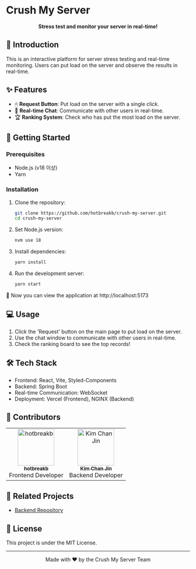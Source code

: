 # Crush My Server

<p align="center">
 <strong>Stress test and monitor your server in real-time!</strong>
</p>

## 🎯 Introduction

This is an interactive platform for server stress testing and real-time monitoring. Users can put load on the server and observe the results in real-time.

## ✨ Features

- 🖱 **Request Button**: Put load on the server with a single click.
- 💬 **Real-time Chat**: Communicate with other users in real-time.
- 🏆 **Ranking System**: Check who has put the most load on the server.

## 🚀 Getting Started

### Prerequisites

- Node.js (v18 이상)
- Yarn

### Installation

1. Clone the repository:

   ```bash
   git clone https://github.com/hotbreakb/crush-my-server.git
   cd crush-my-server
   ```

2. Set Node.js version:

   ```bash
   nvm use 18
   ```

3. Install dependencies:

   ```bash
   yarn install
   ```

4. Run the development server:
   ```bash
   yarn start
   ```

🎉 Now you can view the application at http://localhost:5173

## 💻 Usage

1. Click the 'Request' button on the main page to put load on the server.
2. Use the chat window to communicate with other users in real-time.
3. Check the ranking board to see the top records!

## 🛠 Tech Stack

- Frontend: React, Vite, Styled-Components
- Backend: Spring Boot
- Real-time Communication: WebSocket
- Deployment: Vercel (Frontend), NGINX (Backend)

## 👥 Contributors

<table>
  <tr>
    <td align="center">
      <a href="https://github.com/hotbreakb">
        <img src="https://github.com/hotbreakb.png" width="100px;" alt="hotbreakb"/><br />
        <sub><b>hotbreakb</b></sub>
      </a><br />
      Frontend Developer
    </td>
    <td align="center">
      <a href="https://github.com/KimChanJin97">
        <img src="https://github.com/KimChanJin97.png" width="100px;" alt="Kim Chan Jin"/><br />
        <sub><b>Kim Chan Jin</b></sub>
      </a><br />
      Backend Developer
    </td>
  </tr>
</table>

## 🔗 Related Projects

- [Backend Repository](https://github.com/KimChanJin97/crashMyServer-be)

## 📄 License

This project is under the MIT License.

---

<p align="center">
  Made with ❤️ by the Crush My Server Team
</p>

